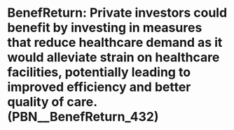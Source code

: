 # BenefReturn: __Private investors could benefit by investing in measures that reduce healthcare demand as it would alleviate strain on healthcare facilities, potentially leading to improved efficiency and better quality of care.__ (PBN__BenefReturn_432)


